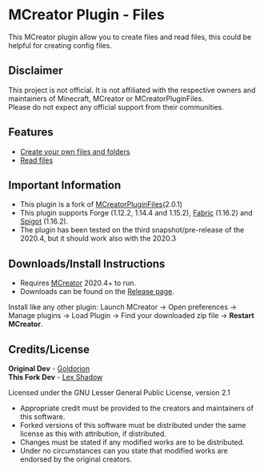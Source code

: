 # MCreator Plugin - Files
This MCreator plugin allow you to create files and read files, this could be helpful for creating config files.

## Disclaimer
This project is not official. It is not affiliated with the respective owners and maintainers of Minecraft, MCreator or MCreatorPluginFiles.<br>
Please do not expect any official support from their communities.

## Features
* [Create your own files and folders](https://i.imgur.com/QuySPbb.png)
* [Read files](https://i.imgur.com/9x1zLty.png)

## Important Information
* This plugin is a fork of [MCreatorPluginFiles](https://github.com/ClothCreators/MCreatorPluginFiles)(2.0.1)
* This plugin supports Forge (1.12.2, 1.14.4 and 1.15.2), [Fabric](https://github.com/ClothCreators/MCreatorFabricGenerator) (1.16.2) and [Spigot](https://github.com/Goldorion/MCreatorSpigotGenerator) (1.16.2).
* The plugin has been tested on the third snapshot/pre-release of the 2020.4, but it should work also with the 2020.3

## Downloads/Install Instructions
* Requires [MCreator](https://mcreator.net/) 2020.4+ to run.
* Downloads can be found on the [Release page](https://github.com/LexShadow/MCreatorPluginFiles/releases).

Install like any other plugin: Launch MCreator -> Open preferences -> Manage plugins -> Load Plugin -> Find your downloaded zip file -> **Restart MCreator**.

## Credits/License
**Original Dev** - [Goldorion](https://github.com/Goldorion)<br>
**This Fork Dev** - [Lex Shadow](https://github.com/LexShadow/)

Licensed under the GNU Lesser General Public License, version 2.1  
* Appropriate credit must be provided to the creators and maintainers of this software.
* Forked versions of this software must be distributed under the same license as this with attribution, if distributed.
* Changes must be stated if any modified works are to be distributed.
* Under no circumstances can you state that modified works are endorsed by the original creators.
